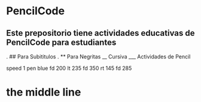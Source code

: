# PencilCode
## Este prepositorio tiene actividades educativas de PencilCode para estudiantes

. ## Para Subititulos
. ** Para Negritas
__ Cursiva ___
Actividades de Pencil



speed 1
pen blue
fd 200
lt 235
fd 350
rt 145
fd 285
 # the middle line
